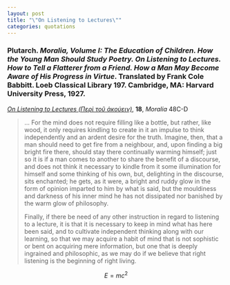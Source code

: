 ```yaml
---
layout: post
title: "\"On Listening to Lectures\""
categories: quotations
---
```


### Plutarch. *Moralia, Volume I: The Education of Children. How the Young Man Should Study Poetry. On Listening to Lectures. How to Tell a Flatterer from a Friend. How a Man May Become Aware of His Progress in Virtue*. Translated by Frank Cole Babbitt. Loeb Classical Library 197. Cambridge, MA: Harvard University Press, 1927.

[*On Listening to Lectures (Περὶ τοῦ ἀκούειν)*](https://penelope.uchicago.edu/Thayer/E/Roman/Texts/Plutarch/Moralia/De_auditu*.html), **18**, *Moralia* 48C-D

> ... For the mind does not require filling like a bottle, but rather, like wood, it only requires kindling to create in it an impulse to think independently and an ardent desire for the truth. Imagine, then, that a man should need to get fire from a neighbour, and, upon finding a big bright fire there, should stay there continually warming himself; just so it is if a man comes to another to share the benefit of a discourse, and does not think it necessary to kindle from it some illumination for himself and some thinking of his own, but, delighting in the discourse, sits enchanted; he gets, as it were, a bright and ruddy glow in the form of opinion imparted to him by what is said, but the mouldiness and darkness of his inner mind he has not dissipated nor banished by the warm glow of philosophy.
>
> Finally, if there be need of any other instruction in regard to listening to a lecture, it is that it is necessary to keep in mind what has here been said, and to cultivate independent thinking along with our learning, so that we may acquire a habit of mind that is not sophistic or bent on acquiring mere information, but one that is deeply ingrained and philosophic, as we may do if we believe that right listening is the beginning of right living.

$$E=mc^2$$
